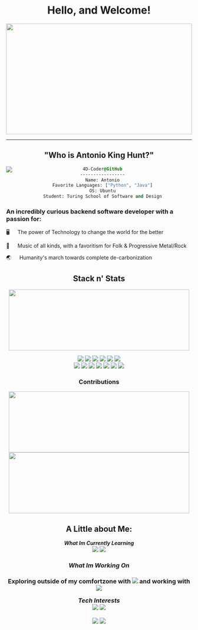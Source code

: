 
<div id="header" align="center">
  <h1>
    Hello, and Welcome!
  </h1>
  <img src="https://cdnb.artstation.com/p/assets/images/images/061/410/739/large/niels-bugel-oop-banner2-dav-1-2-1-shopped.jpg?1680722463" width="100%" height="300px"/>
</div>

---
<div align="center">
  <h2>
    "Who is Antonio King Hunt?"
  </h2>
</div>
  <img src="https://cdn.dribbble.com/users/1667691/screenshots/5747547/media/077472f033034a6f55eaaa9df1403ce3.gif" align="left" />
  <div style="display:block;text-align:center"><a href="<terminal profile tba>">
  
  
  ```css
  4D-Coder@GitHub
  -----------------
  Name: Antonio
  Favorite Languages: ["Python", "Java"]
  OS: Ubuntu
  Student: Turing School of Software and Design
  ```
</div>

<h3> 
  An incredibly curious backend software developer with a passion for:
</h3>
<p> 
  🖥 &emsp; The power of Technology to change the world for the better
</p>
<p> 
  🎼 &emsp; Music of all kinds, with a favoritism for Folk & Progressive Metal/Rock
</p>
<p> 
  🌏 &emsp; Humanity's march towards complete de-carbonization 
</p>

<div id="body" align="center">
  <h2> Stack n' Stats</h2>
  <p>
    <img width="490" height="165" src="https://github-readme-stats.vercel.app/api?username=4D-Coder&theme=radical&show_icons=true&hide_border=false&line_height=20&title_color=f69673&icon_color=1b93c9&show_owner=true"/>
  </p>
  <p>
    <img src="https://img.shields.io/badge/Ruby-CC342D?style=for-the-badge&logo=ruby&logoColor=whitec">
    <img src="https://img.shields.io/badge/Docker-informational?style=for-the-badge&logo=docker&logoColor=white">
    <img src="https://img.shields.io/badge/Ruby_on_Rails-CC0000?style=for-the-badge&logo=ruby-on-rails&logoColor=white">
    <img src="https://img.shields.io/badge/PostgreSQL-316192?style=for-the-badge&logo=postgresql&logoColor=white">
    <img src="https://img.shields.io/badge/json-5E5C5C?style=for-the-badge&logo=json&logoColor=white">
    <img src="https://img.shields.io/badge/HTML5-E34F26?style=for-the-badge&logo=html5&logoColor=whitec"><br>
    <img src="https://img.shields.io/badge/CSS3-1572B6?style=for-the-badge&logo=css3&logoColor=white">
    <img src="https://img.shields.io/badge/Markdown-000000?style=for-the-badge&logo=markdown&logoColor=white">
    <img src="https://img.shields.io/badge/Heroku-430098?style=for-the-badge&logo=heroku&logoColor=white">
    <img src="https://img.shields.io/badge/Miro-F7C922?style=for-the-badge&logo=Miro&logoColor=050036">
    <img src="https://img.shields.io/badge/GitHub-100000?style=for-the-badge&logo=github&logoColor=white">
    <img src="https://img.shields.io/badge/GIT-E44C30?style=for-the-badge&logo=git&logoColor=white"> 
    <img src="https://img.shields.io/badge/Notion-000000?style=for-the-badge&logo=notion&logoColor=white"> 
   </p>
   
   <h3>Contributions</h3>
   <img width="490" height="165" src="https://github-profile-summary-cards.vercel.app/api/cards/profile-details?username=4D-Coder&theme=nord_bright">
   <img width="490" height="165" src="https://github-readme-streak-stats.herokuapp.com/?user=aj-bailey&theme=onedark">
</div>
<div align="center">
<h2>A Little about Me:</h2>
  <p>
    <b><i>What Im Currently Learning</i></b><br>
    <img src="https://img.shields.io/badge/Python-3776AB?style=for-the-badge&logo=python&logoColor=white&style=plastic">
    <img src="https://img.shields.io/badge/Docker-2CA5E0?style=for-the-badge&logo=docker&logoColor=white&style=plastic">
  </p>
  <h3>
    <b><i>What Im Working On</i></b><br>
  <h3>
    <p>
      Exploring outside of my comfortzone with <img src="https://img.shields.io/badge/macOS-000000?style=plasti&logoColor=white&c"> and working with <img src="https://img.shields.io/badge/Ubuntu-E95420?style=for-the-badge&logo=ubuntu&logoColor=white&style=plastic">
    </p>
  </p>
  <p>
    <b><i>Tech Interests</i></b><br>
    <img src="https://img.shields.io/badge/JavaScript-323330?style=for-the-badge&logo=javascript&logoColor=F7DF1E&style=plastic">
    <img src="https://img.shields.io/badge/Amazon_AWS-FF9900?style=for-the-badge&logo=amazonaws&logoColor=white&style=plastic">
  </p>
  <p>
    <img src="https://hits.seeyoufarm.com/api/count/incr/badge.svg?url=https%3A%2F%2Fgithub.com%2Faj-bailey1212%2Fhit-counter">
    <img src="http://views.whatilearened.today/views/github/4D-Coder/views.svg">
  </p>
</div>
